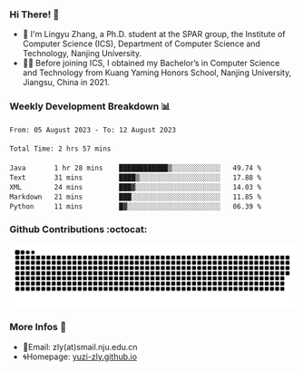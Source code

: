 ### Hi There! 👋 
- 🐳 I'm Lingyu Zhang, a Ph.D. student at the SPAR group, the Institute of Computer Science (ICS), Department of Computer Science and Technology, Nanjing University.
- 🧑‍🎓 Before joining ICS, I obtained my Bachelor’s in Computer Science and Technology from Kuang Yaming Honors School, Nanjing University, Jiangsu, China in 2021.

### Weekly Development Breakdown :bar_chart:

<!--START_SECTION:waka-->

```txt
From: 05 August 2023 - To: 12 August 2023

Total Time: 2 hrs 57 mins

Java       1 hr 28 mins    ████████████▒░░░░░░░░░░░░   49.74 %
Text       31 mins         ████▒░░░░░░░░░░░░░░░░░░░░   17.88 %
XML        24 mins         ███▓░░░░░░░░░░░░░░░░░░░░░   14.03 %
Markdown   21 mins         ███░░░░░░░░░░░░░░░░░░░░░░   11.85 %
Python     11 mins         █▓░░░░░░░░░░░░░░░░░░░░░░░   06.39 %
```

<!--END_SECTION:waka-->

### Github Contributions :octocat:

![](https://raw.githubusercontent.com/yuzi-zly/yuzi-zly/output/github-contribution-grid-snake.svg)              


### More Infos 📖

- 📧Email: zly(at)smail.nju.edu.cn
- 🌀Homepage: [yuzi-zly.github.io](https://yuzi-zly.github.io/)
